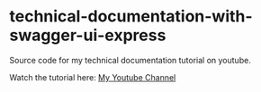 # technical-documentation-with-swagger-ui-express

Source code for my technical documentation tutorial on youtube.

Watch the tutorial here: [My Youtube Channel](https://youtu.be/WuugFUFyHG0)
